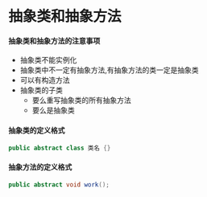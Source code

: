 # 抽象类和抽象方法

#### 抽象类和抽象方法的注意事项

- 抽象类不能实例化
- 抽象类中不一定有抽象方法,有抽象方法的类一定是抽象类
- 可以有构造方法
- 抽象类的子类
  - 要么重写抽象类的所有抽象方法
  - 要么是抽象类

#### 抽象类的定义格式

```java
public abstract class 类名 {}
```

#### 抽象方法的定义格式

```java
public abstract void work();
```

